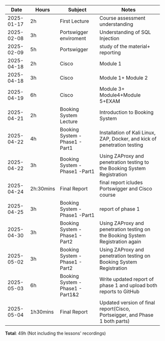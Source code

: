 | Date       | Hours     | Subject      | Notes                 |
|------------|-----------|------------  |-----------------------|
| 2025-01-17 | 2h        | First Lecture|  Course assessment understanding|
|2025-02-08  |3h         | Portswigger enviroment| Understanding of SQL Injection|
|2025-02-09  | 5h        | Portswigger           |study of the material+ reporting|
|2025-04-18   | 2h        | Cisco  |   Module 1|
|2025-04-18    | 3h       |  Cisco| Module 1+ Module 2|
|2025-04-19    |6h        |Cisco | Module 3+ Module4+Module 5+EXAM|
|2025-04-21    | 2h            | Booking System Lecture  | Introduction to Booking System   |
| 2025-04-22    | 4h | Booking System - Phase1 - Part1  |  Installation of Kali Linux, ZAP, Docker, and kick of penetration testing |
| 2025-04-22     | 3h | Booking System - Phase1 -Part1  |  Using ZAProxy and penetration testing to the Booking System Registration |
| 2025-04-24    | 2h:30mins | Final Report| final report icludes Portswigger and Cisco course |
| 2025-04-25    | 3h | Booking System - Phase1 -Part1 |  report of phase 1|
| 2025-04-30    | 3h | Booking System - Phase1 - Part2 |  Using ZAProxy and penetration testing on the Booking System Registration again |
| 2025-05-02    | 3h | Booking System - Phase1 - Part2 |  Using ZAProxy and penetration testing on Booking System Registration|
| 2025-05-03     | 6h | Booking System - Phase1 - Part1&2 |  Write updated report of phase 1 and upload both reports to GitHub |
| 2025-05-04    | 1h30mins | Final Report| Updated version of final report(Cisco, Portseigger, and Phase 1 both parts) |

**Total**: 49h (Not including the lessons' recordings)
